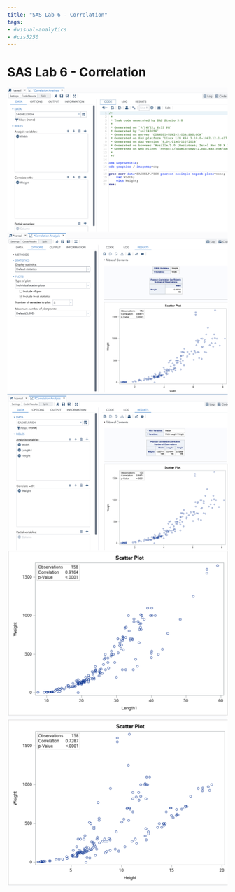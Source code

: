 ```yaml
---
title: "SAS Lab 6 - Correlation"
tags:
- #visual-analytics 
- #cis5250 
---
```

# SAS Lab 6 - Correlation
![](attachments/Screen%20Shot%202022-09-14%20at%2018.34.12.png)
![](attachments/Pasted%20image%2020220914183608.png)
![](attachments/Pasted%20image%2020220914183929.png)
![](attachments/Pasted%20image%2020220914184018.png)
![](attachments/Pasted%20image%2020220914184029.png)